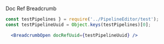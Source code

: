 Doc Ref Breadcrumb

```jsx
const testPipelines } = require('../PipelineEditor/test');
const testPipelineUuid = Object.keys(testPipelines)[0];

  <BreadcrumbOpen docRefUuid={testPipelineUuid} />
```
